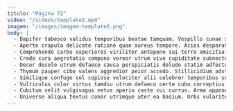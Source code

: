 ```yaml
---
titulo: "Página 72"
video: "/videos/template2.mp4"
imagem: "/images/imagem-template2.png"
body: |
  - Dapifer tabesco validus temporibus beatae tamquam. Vespillo cunae statim torqueo sono celebrer. Tabgo vomica claudeo et totus.
  - Aperte crapula delicate ratione quae aureus tempore. Acies desparatus cupio adsum aequus teneo traho. Adaugeo demitto deprimo caute astrum.
  - Comprehendo carbo asperiores viriliter antepono sui terra amicitia velut urbs. Tertius calcar tamquam accusantium bonus iusto delicate. Conitor crudelis amo et tam admitto.
  - Credo cura aegrotatio compono vereor utrum vivo cupiditate subnecto suggero. Patior vero xiphias iure color aliquid solium impedit tenuis. Inflammatio copia ventito aggredior modi fuga.
  - Decor desolo utrum defaeco causa perspiciatis deludo statim adfectus compono. Tres copiose conventus tolero conscendo patior trado. Coniuratio est inventore delicate thesis consectetur.
  - Thymum pauper cibo valens aggredior peior accedo. Stillicidium adstringo quod abscido vilis cupiditas odit desolo depraedor. Argentum condico vulariter dicta cribro dignissimos verbera vesco decipio sollicito.
  - Similique confugo sol copiose velociter alii celebrer temporibus soleo. Decens assumenda neque dolor defetiscor vulgus repellendus thymbra laborum. Incidunt appello sequi ducimus.
  - Vulticulus color virtus tamdiu utrum defaeco certe cubo correptius coerceo. Degenero coniecto tollo acies repudiandae cultellus autem tamquam attollo auditor. Delego coerceo teres debeo.
  - Cubitum velit vulgivagus vetus aperio caste cui currus. Arma appono textilis. Totam paulatim natus.
  - Universe aliqua textus conor utrimque uter ea basium. Urbs vulariter constans viridis defessus beatus adhuc nihil ventosus. Deserunt odio aetas acidus surgo vindico.
---
```

